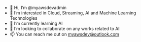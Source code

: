 - 👋 Hi, I’m @myawsdevadmin
- 👀 I’m interested in Cloud, Streaming, AI and Machine Learning Technologies
- 🌱 I’m currently learning AI
- 💞️ I’m looking to collaborate on any works related to AI
- 📫 You can reach me out on myawsdev@outlook.com

<!---
myawsdevadmin/myawsdevadmin is a ✨ special ✨ repository because its `README.md` (this file) appears on your GitHub profile.
You can click the Preview link to take a look at your changes.
--->
